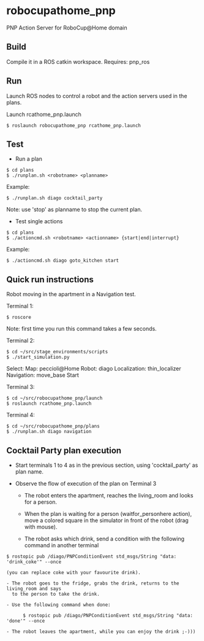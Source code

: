 # robocupathome_pnp #

PNP Action Server for RoboCup@Home domain

## Build ##

Compile it in a ROS catkin workspace.
Requires: pnp_ros

## Run ##

Launch ROS nodes to control a robot and the action servers used in the plans.

Launch rcathome_pnp.launch

```
$ roslaunch robocupathome_pnp rcathome_pnp.launch
```

## Test ##

* Run a plan

```
$ cd plans
$ ./runplan.sh <robotname> <planname>
```

Example: 

```
$ ./runplan.sh diago cocktail_party
```

Note: use 'stop' as planname to stop the current plan.


* Test single actions

```
$ cd plans
$ ./actioncmd.sh <robotname> <actionname> {start|end|interrupt}

```

Example:

```
$ ./actioncmd.sh diago goto_kitchen start
```

## Quick run instructions ##

Robot moving in the apartment in a Navigation test.

Terminal 1:

```
$ roscore
```

Note: first time you run this command takes a few seconds.

Terminal 2:

```
$ cd ~/src/stage_environments/scripts
$ ./start_simulation.py
```

Select:
    Map: peccioli@Home
    Robot: diago
    Localization: thin_localizer
    Navigation: move_base
    Start
    
Terminal 3:

```
$ cd ~/src/robocupathome_pnp/launch
$ roslaunch rcathome_pnp.launch
```

Terminal 4:

```
$ cd ~/src/robocupathome_pnp/plans
$ ./runplan.sh diago navigation
```

## Cocktail Party plan execution ##

- Start terminals 1 to 4 as in the previous section, using 'cocktail_party' as plan name.

- Observe the flow of execution of the plan on Terminal 3

    - The robot enters the apartment, reaches the living_room and looks for a person.

    - When the plan is waiting for a person (waitfor_personhere action), 
      move a colored square in the simulator in front of the robot (drag with mouse).

    - The robot asks which drink, send a condition with the following command in another terminal
```
$ rostopic pub /diago/PNPConditionEvent std_msgs/String "data: 'drink_coke'" --once
```
    (you can replace coke with your favourite drink).

    - The robot goes to the fridge, grabs the drink, returns to the living_room and says 
      to the person to take the drink.

    - Use the following command when done:
```
      $ rostopic pub /diago/PNPConditionEvent std_msgs/String "data: 'done'" --once
```

    - The robot leaves the apartment, while you can enjoy the drink ;-)))





